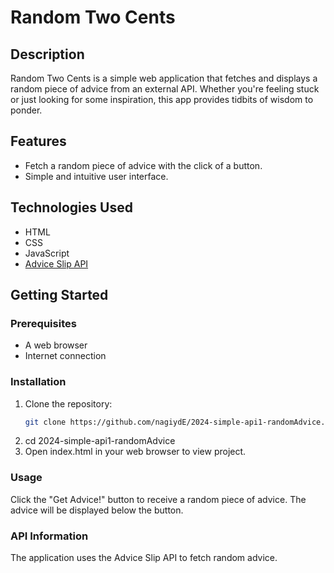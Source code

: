# Random Two Cents

## Description
Random Two Cents is a simple web application that fetches and displays a random piece of advice from an external API. Whether you're feeling stuck or just looking for some inspiration, this app provides tidbits of wisdom to ponder.

## Features
- Fetch a random piece of advice with the click of a button.
- Simple and intuitive user interface.

## Technologies Used
- HTML
- CSS
- JavaScript
- [Advice Slip API](https://api.adviceslip.com)

## Getting Started

### Prerequisites
- A web browser
- Internet connection

### Installation
1. Clone the repository:
   ```bash
   git clone https://github.com/nagiydE/2024-simple-api1-randomAdvice.git
2. cd 2024-simple-api1-randomAdvice
3. Open index.html in your web browser to view project.

### Usage
Click the "Get Advice!" button to receive a random piece of advice.
The advice will be displayed below the button.

### API Information
The application uses the Advice Slip API to fetch random advice.